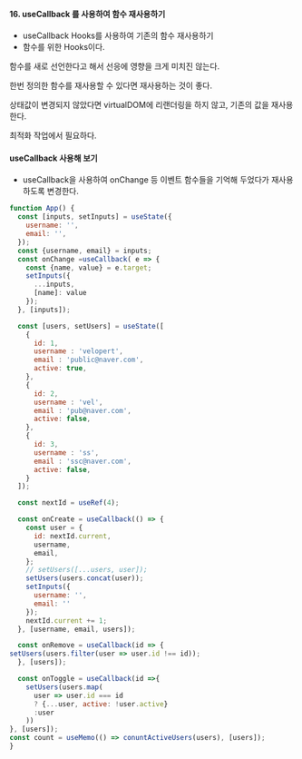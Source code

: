 
#### 16. useCallback 를 사용하여 함수 재사용하기
- useCallback Hooks를 사용하여 기존의 함수 재사용하기
- 함수를 위한 Hooks이다.

함수를 새로 선언한다고 해서 선응에 영향을 크게 미치진 않는다.

한번 정의한 함수를 재사용할 수 있다면 재사용하는 것이 좋다.

상태값이 변경되지 않았다면 virtualDOM에 리랜더링을 하지 않고, 기존의 값을 재사용한다.

최적화 작업에서 필요하다.

#### useCallback 사용해 보기
- useCallback을 사용하여 onChange 등 이벤트 함수들을 기억해 두었다가 재사용하도록 변경한다.

```jsx
function App() {
  const [inputs, setInputs] = useState({
    username: '',
    email: '',
  });
  const {username, email} = inputs;
  const onChange =useCallback( e => {
    const {name, value} = e.target;
    setInputs({
      ...inputs,
      [name]: value
    });
  }, [inputs]);

  const [users, setUsers] = useState([
    {
      id: 1,
      username : 'velopert',
      email : 'public@naver.com',
      active: true,
    },
    {
      id: 2,
      username : 'vel',
      email : 'pub@naver.com',
      active: false,
    },
    {
      id: 3,
      username : 'ss',
      email : 'ssc@naver.com',
      active: false,
    }
  ]);

  const nextId = useRef(4);

  const onCreate = useCallback(() => {
    const user = {
      id: nextId.current,
      username,
      email,
    };
    // setUsers([...users, user]);
    setUsers(users.concat(user));
    setInputs({
      username: '',
      email: ''
    });
    nextId.current += 1;
  }, [username, email, users]);

  const onRemove = useCallback(id => {
setUsers(users.filter(user => user.id !== id));
  }, [users]);

  const onToggle = useCallback(id =>{
    setUsers(users.map(
      user => user.id === id
      ? {...user, active: !user.active}
      :user
    ))
}, [users]);
const count = useMemo(() => conuntActiveUsers(users), [users]);
}
```


